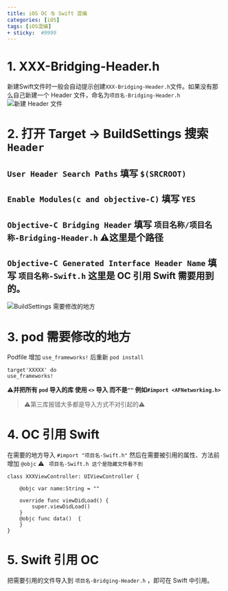 ```yaml
--- 
title: iOS OC 与 Swift 混编
categories: [iOS]
tags: [iOS混编]
+ sticky:  #9999
--- 
```



# 1. XXX-Bridging-Header.h
新建Swift文件时一般会自动提示创建` XXX-Bridging-Header.h `文件。如果没有那么自己新建一个 Header 文件，命名为` 项目名-Bridging-Header.h `
![新建 Header 文件](https://upload-images.jianshu.io/upload_images/2331323-40814d95e9d8b2f9.png?imageMogr2/auto-orient/strip%7CimageView2/2/w/1240)
# 2. 打开 Target -> BuildSettings 搜索 `Header`

`User Header Search Paths` 填写 `$(SRCROOT)`
--
`Enable Modules(c and objective-C)` 填写 `YES`
--
`Objective-C Bridging Header` 填写 `项目名称/项目名称-Bridging-Header.h` ⚠️这里是个路径
--
`Objective-C Generated Interface Header Name` 填写 `项目名称-Swift.h` 这里是 OC 引用 Swift 需要用到的。
--

![BuildSettings 需要修改的地方](https://upload-images.jianshu.io/upload_images/2331323-c91b49763e023f54.png?imageMogr2/auto-orient/strip%7CimageView2/2/w/1240)

# 3. pod 需要修改的地方
Podfile 增加 `use_frameworks!` 后重新 `pod install`
```
target'XXXXX' do
use_frameworks!
```
**⚠️并把所有 `pod` 导入的库 使用 `<>` 导入 而不是`""` 例如`#import <AFNetworking.h>`**
> ⚠️第三库报错大多都是导入方式不对引起的⚠️
# 4. OC 引用 Swift
在需要的地方导入 `#import "项目名-Swift.h"` 然后在需要被引用的属性、方法前增加 `@objc` 
⚠️ ` 项目名-Swift.h 这个是隐藏文件看不到`
```
class XXXViewController: UIViewController {

    @objc var name:String = ""

    override func viewDidLoad() {
        super.viewDidLoad()
    }  
    @objc func data()  {
    }
}
```
# 5. Swift 引用 OC
把需要引用的文件导入到 `项目名-Bridging-Header.h` ，即可在 Swift 中引用。

